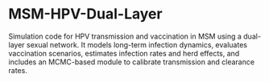 # MSM-HPV-Dual-Layer
Simulation code for HPV transmission and vaccination in MSM using a dual-layer sexual network. It models long-term infection dynamics, evaluates vaccination scenarios, estimates infection rates and herd effects, and includes an MCMC-based module to calibrate transmission and clearance rates.
